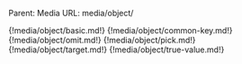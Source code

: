 Parent: Media
URL: media/object/

{!media/object/basic.md!}
{!media/object/common-key.md!}
{!media/object/omit.md!}
{!media/object/pick.md!}
{!media/object/target.md!}
{!media/object/true-value.md!}

